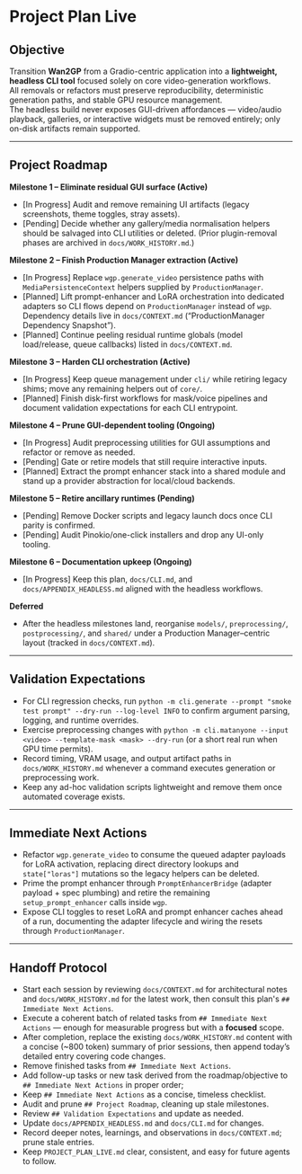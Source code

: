 # Project Plan Live

## Objective
Transition **Wan2GP** from a Gradio-centric application into a **lightweight, headless CLI tool** focused solely on core video-generation workflows.  
All removals or refactors must preserve reproducibility, deterministic generation paths, and stable GPU resource management.  
The headless build never exposes GUI-driven affordances — video/audio playback, galleries, or interactive widgets must be removed entirely; only on-disk artifacts remain supported.

---

## Project Roadmap

**Milestone 1 – Eliminate residual GUI surface (Active)**
- [In Progress] Audit and remove remaining UI artifacts (legacy screenshots, theme toggles, stray assets).
- [Pending] Decide whether any gallery/media normalisation helpers should be salvaged into CLI utilities or deleted. (Prior plugin-removal phases are archived in `docs/WORK_HISTORY.md`.)

**Milestone 2 – Finish Production Manager extraction (Active)**
- [In Progress] Replace `wgp.generate_video` persistence paths with `MediaPersistenceContext` helpers supplied by `ProductionManager`.
- [Planned] Lift prompt-enhancer and LoRA orchestration into dedicated adapters so CLI flows depend on `ProductionManager` instead of `wgp`. Dependency details live in `docs/CONTEXT.md` (“ProductionManager Dependency Snapshot”).
- [Planned] Continue peeling residual runtime globals (model load/release, queue callbacks) listed in `docs/CONTEXT.md`.

**Milestone 3 – Harden CLI orchestration (Active)**
- [In Progress] Keep queue management under `cli/` while retiring legacy shims; move any remaining helpers out of `core/`.
- [Planned] Finish disk-first workflows for mask/voice pipelines and document validation expectations for each CLI entrypoint.

**Milestone 4 – Prune GUI-dependent tooling (Ongoing)**
- [In Progress] Audit preprocessing utilities for GUI assumptions and refactor or remove as needed.
- [Pending] Gate or retire models that still require interactive inputs.
- [Planned] Extract the prompt enhancer stack into a shared module and stand up a provider abstraction for local/cloud backends.

**Milestone 5 – Retire ancillary runtimes (Pending)**
- [Pending] Remove Docker scripts and legacy launch docs once CLI parity is confirmed.
- [Pending] Audit Pinokio/one-click installers and drop any UI-only tooling.

**Milestone 6 – Documentation upkeep (Ongoing)**
- [In Progress] Keep this plan, `docs/CLI.md`, and `docs/APPENDIX_HEADLESS.md` aligned with the headless workflows.

**Deferred**
- After the headless milestones land, reorganise `models/`, `preprocessing/`, `postprocessing/`, and `shared/` under a Production Manager–centric layout (tracked in `docs/CONTEXT.md`).

---

## Validation Expectations
- For CLI regression checks, run `python -m cli.generate --prompt "smoke test prompt" --dry-run --log-level INFO` to confirm argument parsing, logging, and runtime overrides.
- Exercise preprocessing changes with `python -m cli.matanyone --input <video> --template-mask <mask> --dry-run` (or a short real run when GPU time permits).
- Record timing, VRAM usage, and output artifact paths in `docs/WORK_HISTORY.md` whenever a command executes generation or preprocessing work.
- Keep any ad-hoc validation scripts lightweight and remove them once automated coverage exists.

---

## Immediate Next Actions
- Refactor `wgp.generate_video` to consume the queued adapter payloads for LoRA activation, replacing direct directory lookups and `state["loras"]` mutations so the legacy helpers can be deleted.
- Prime the prompt enhancer through `PromptEnhancerBridge` (adapter payload + spec plumbing) and retire the remaining `setup_prompt_enhancer` calls inside `wgp`.
- Expose CLI toggles to reset LoRA and prompt enhancer caches ahead of a run, documenting the adapter lifecycle and wiring the resets through `ProductionManager`.

---

## Handoff Protocol
- Start each session by reviewing `docs/CONTEXT.md` for architectural notes and `docs/WORK_HISTORY.md` for the latest work, then consult this plan's `## Immediate Next Actions`.
- Execute a coherent batch of related tasks from `## Immediate Next Actions` — enough for measurable progress but with a **focused** scope.
- After completion, replace the existing `docs/WORK_HISTORY.md` content with a concise (~800 token) summary of prior sessions, then append today’s detailed entry covering code changes.
- Remove finished tasks from `## Immediate Next Actions`.
- Add follow-up tasks or new task derived from the roadmap/objective to `## Immediate Next Actions` in proper order; 
- Keep `## Immediate Next Actions` as a concise, timeless checklist.
- Audit and prune `## Project Roadmap`, cleaning up stale milestones.
- Review `## Validation Expectations` and update as needed.
- Update `docs/APPENDIX_HEADLESS.md` and `docs/CLI.md` for changes.
- Record deeper notes, learnings, and observations in `docs/CONTEXT.md`; prune stale entries.
- Keep `PROJECT_PLAN_LIVE.md` clear, consistent, and easy for future agents to follow.
